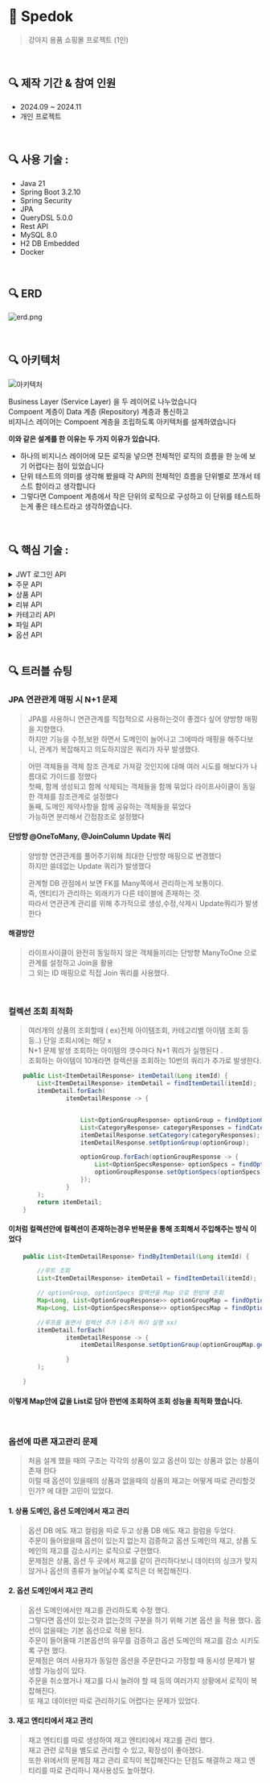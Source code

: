 # 📌 Spedok
> 강아지 용품 쇼핑몰 프로젝트 (1인)

<br>

## 🔍 제작 기간 & 참여 인원
- 2024.09 ~ 2024.11
- 개인 프로젝트

<br>

## 🔍 사용 기술 :
- Java 21
- Spring Boot 3.2.10
- Spring Security
- JPA 
- QueryDSL 5.0.0
- Rest API
- MySQL 8.0
- H2 DB Embedded
- Docker

<br>

## 🔍 ERD
![erd.png](docs/erd.png)


<br>


## 🔍 아키텍처
![아키텍처](docs/architecture.png)

Business Layer (Service Layer) 을 두 레이어로 나누었습니다 <br>
Compoent 계층이 Data 계층 (Repository) 계층과 통신하고 <br>
비지니스 레이어는 Compoent 계층을 조립하도록 아키텍처를 설계하였습니다 <br>

**이와 같은 설계를 한 이유는 두 가지 이유가 있습니다.**

* 하나의 비지니스 레이어에 모든 로직을 넣으면 전체적인 로직의 흐름을 한 눈에 보기 어렵다는 점이 있었습니다
* 단위 테스트의 의미를 생각해 봤을때 각 API의 전체적인 흐름을 단위별로 쪼개서 테스트 함이라고 생각합니다
* 그렇다면 Compoent 계층에서 작은 단위의 로직으로 구성하고 이 단위를 테스트하는게 좋은 테스트라고 생각하였습니다. 


<br>



## 🔍 핵심 기술 :


<details>
<summary>JWT 로그인 API</summary>

#### 회원가입
> 1. 이메일, 닉네임, 비밀번호 중복 검증
> 2. 패스워드 암호화
> 3. 장바구니 객체 생성
> 4. 회원 DB 저장

<img src="docs/SignUP.png">

<br>

#### 스프링 시큐리티 JWT를 통한 로그인 전체 로직

<img src="docs/LoginLogic.png" alt="로그인 전체 로직">

<br>

#### jwt 토큰 생성
<img src="docs/jwt생성.png" alt="jwt 생성 메서드">

<br>

#### 로그인 성공시 동작하는 핸들러
<img src="docs/Login성공.png" alt="로그인성공">

<br>


#### 토큰 검증
```java

 @Override
    protected void doFilterInternal(HttpServletRequest request, HttpServletResponse response, FilterChain filterChain) throws ServletException, IOException {

        // 요청에서 access토큰 헤더 가져오기
        String authorization = request.getHeader("Authorization");
        log.info(authorization);

        // 토큰이 없다면 다음 필터로 넘긴다.
        if(authorization == null || !authorization.startsWith("Bearer ")) {

            filterChain.doFilter(request, response); //권한이 필요 없는 요청도 있을수 있기 때문에 다음 필터로 넘겨야한다.
            return; //메서드 종료
        }

        // Bearer 공백 제거.
        String accessToken = authorization.split(" ")[1];


        // 토큰 만료 여부 체크, 확인 시 다음 필터로 넘기지않는다
        try {
            jwtUtil.isExpired(accessToken);
        } catch (ExpiredJwtException e) {

          response.getWriter().print("access token expired");

            response.setStatus(HttpServletResponse.SC_UNAUTHORIZED);
            return;
        }

        // 토큰 카테고리 확인 (access 인지 체크 토큰 발급시 페이로드에 명시했다.)
        String category = jwtUtil.getCategory(accessToken);

        if(!category.equals("Authorization")) {

            response.getWriter().print("Invalid access token");
            response.setStatus(HttpServletResponse.SC_UNAUTHORIZED);
            return;
        }

        // email, role 값을 꺼내와서 일시적인 세션 생성
        String userEmail = jwtUtil.getUserEmail(accessToken);
        String role = jwtUtil.getRole(accessToken);

        log.info("여기도 셀렉트 쿼리?");
        Member findMember = memberRepository.findByEmail(userEmail)
                .orElseThrow(() -> new UsernameNotFoundException("User not found"));


//        Member member = Member.authorization(userEmail, null, Authority.valueOf(role));
        CustomUserDetails customUserDetails = new CustomUserDetails(findMember.getId(), memberRepository);

        Authentication authToken = new UsernamePasswordAuthenticationToken(customUserDetails, null, customUserDetails.getAuthorities());
        SecurityContext context = SecurityContextHolder.getContext();
        context.setAuthentication(authToken);

        log.info("authToken = {}", authToken);
        log.info("context = {}", context.getAuthentication());
        log.info("userEmail = {}", userEmail);

        filterChain.doFilter(request, response);


    }
```

<br>

#### 로그아웃
> 1. Refresh 토큰을 받아 쿠키 초기화
> 2. DB에 저장한 Refresh 토큰 삭제

```java
    private void doFilter(HttpServletRequest request, HttpServletResponse response, FilterChain filterChain) throws IOException, ServletException {



        response.setCharacterEncoding("utf-8");

        //path and method verify
        String requestUri = request.getRequestURI();

        if (!requestUri.matches("^\\/logout$")) {

            filterChain.doFilter(request, response);
            return;
        }

        String requestMethod = request.getMethod();
        if (!requestMethod.equals("POST")) {

            filterChain.doFilter(request, response);
            return;
        }


        Cookie[] cookies = request.getCookies();

        if (cookies == null) {
            response.getWriter().write("쿠키가 존재하지 않습니다");
            response.setStatus(HttpServletResponse.SC_BAD_REQUEST);
            return;
        }

        Cookie resultCookie = Arrays.stream(cookies)
                .filter(cookie -> cookie.getName().equals("refresh"))
                .findAny()
                .orElse(null);

        String refresh = resultCookie.getValue();


        //refresh null check
        if (refresh == null) {

            response.setStatus(HttpServletResponse.SC_BAD_REQUEST);
            return;
        }

        //expired check
        try {
            jwtUtil.isExpired(refresh);
        } catch (ExpiredJwtException e) {

            //response status code
            response.setStatus(HttpServletResponse.SC_BAD_REQUEST);
            return;
        }

        // 토큰이 refresh인지 확인 (발급시 페이로드에 명시)
        String category = jwtUtil.getCategory(refresh);
        if (!category.equals("refresh")) {

            response.getWriter().write("토큰이 refresh 토큰이 아닙니다");
            //response status code
            response.setStatus(HttpServletResponse.SC_BAD_REQUEST);
            return;
        }

        //DB에 저장되어 있는지 확인
        Boolean isExist = refreshRepository.existsByRefreshToken(refresh);
        if (!isExist) {

            response.getWriter().write("데이터베이스에 존재하지 않습니다.");
            //response status code
            response.setStatus(HttpServletResponse.SC_BAD_REQUEST);
            return;
        }

        //로그아웃 진행
        //Refresh 토큰 DB에서 제거
        refreshRepository.deleteByRefreshToken(refresh);

        //Refresh 토큰 Cookie 값 0
        Cookie cookie = new Cookie("refresh", null);
        cookie.setMaxAge(0);
        cookie.setPath("/");

        response.addCookie(cookie);



        response.getWriter().write("로그아웃 했습니다");
        response.setStatus(HttpServletResponse.SC_OK);
    }
```





<br>

#### 로그인




</details>

<details>
<summary>주문 API</summary>

### 주문 로직 전체흐름
<img src="docs/order.png" alt="주문 전체 로직">


#### 주문생성
> 1. 배송지 생성
> 2. 재고 확인
> 3. 재고 처리
> 4. 주문 번호 생성 (UUID 조합)
> 5. 장바구니 존재 유무 검증
> 6. 최종 주문 생성
<img src="docs/orderLogic.png">


<br>

#### 주문취소
> 1. 주문 상태 검증
> 2. 주문 상태 변경
> 3. 재고 복원
<img src="docs/orderCancelLogic.png">
</details>


<details>
<summary>상품 API</summary>

### 상품 로직 전체 흐름
<img src="docs/ItemLogic.png" alt="상품 전체 로직">


####  상품 등록
> 1. 상품 생성을 누르면 임시 상품 DB에 저장 후 PK 반환
> 2. 상품 이름 검증 (중복 검증)
> 3. Request DTO 내부에 ID를 꺼내 임시 상품 조회
> 4. 해당 상품에 각종 정보 저장 (등록자, 이름, 가격 등등)
> 5. 요청 정보에서 카테고리 ID를 조회해 카테고리 등록
> 6. 요청 정보에서 옵션 ID를 조회해 옵션 정보 등록

<img src="docs/itemCreateV1.png" alt="상품 생성 로직1">
<img src="docs/itemCreateV2.png" alt="상품 생성 로직2">

<br>
<br>

#### 상품 전체 조회
- 페이징 기능
- 상품을 조회는 빈번히 일어난다고 생각하여 캐시 처리
- 커버링 인덱스 사용하여 페이징 성능 최적화

<img src="docs/ItemSelectQuery.png" alt="">

<br>
<br>

#### 상품 검색
- 상품 검색 기능

<img src="docs/ItemSearch.png">

<br>
<br>

#### 상품 수정
> 1. 상품 이름 검증
> 2. 파라미터로 넘어온 ID로 DB에서 상품과 사용자를 조회
> 3. 상품을 등록한 사용자인지 검증
> 4. 상품 수정
> 5. 상품 옵션 수정

<img src="docs/ItemEdit.png" alt="상품 수정 로직">

<br>
<br>

#### 상품 삭제
> 1. 상품을 등록한 사용자 인지 검증
> 2. 카테고리 상품 삭제
> 3. 상품 옵션 삭제
> 4. 상품 삭제

<img src="docs/ItemDelete.png" alt="상품삭제로직">

<br>
<br>

#### 상품 상세 조회
- 컬렉션 조회 시 N+1 문제를 해결하기 위해 최적화


```java
   public ItemDetailResponse itemDetail(Long itemId) {

        ItemDetailResponse itemDetail = repository.findItemDetail(itemId);


        // 컬렉션 조회
        Map<Long, List<OptionGroupResponse>> optionGroups = repository.findOptionGroups(itemDetail.getId());

        List<Long> optionGroupIds = optionGroups.values().stream()
                .flatMap(List::stream)
                .map(OptionGroupResponse::getId)
                .collect(Collectors.toList());

        Map<Long, List<OptionSpecsResponse>> optionSpecs = repository.findOptionSpecs(optionGroupIds);

        Map<Long, List<CategoryResponse>> categories = repository.findCategories(itemDetail.getId());


        optionGroups.values()
                .forEach(g ->
                        g.forEach(group -> group.setOptionSpecs(optionSpecs.get(group.getId()))));

        itemDetail.setCategory(categories.get(itemDetail.getId()));
        itemDetail.setOptionGroup(optionGroups.get(itemDetail.getId()));

        return itemDetail;
    }
```

</details>

<details>
<summary>리뷰 API</summary>

### 리뷰 로직 전체 흐름
<img src="docs/ReviewLogic.png" alt="리뷰 로직 전체 흐름">


#### 리뷰 전체조회 (댓글포함)
- 댓글, 대댓글을 따로 조회해서 서비스 단에서 조립하는 방식 채택

<img src="docs/ReviewFinderAll.png" alt="리뷰 전체 조회">


<br>

#### 리뷰 작성
> 1. 상품을 주문한 회원이 맞는지 검증
> 2. 상품 임시 생성 후 pk 반환
> 3. 반환 받은 pk로 리뷰 생성

<img src="docs/createReviewTemp.png" alt="리뷰 생성">
<img src="docs/ReviewSave.png" alt="리뷰 저장">


<br>

#### 리뷰 수정
> 1. 리뷰를 작성한 회원이 맞는지 검증
> 2. 파라미터로 받은 reviewId로 Review 객체 조회
> 3. 반환받은 Review 객체 수정

<img src="docs/ReviewEdit.png" alt="리뷰수정">

<br>

#### 리뷰 삭제
> 1. 인자로 받은 reviewId로 Review 객체 조회
> 2. 리뷰를 작성한 회원인지 검증
> 3. 인자로 받은 reviewId로 ReviewReply 객체 조회
> 4. Review, ReviewReply 삭제

<img src="docs/ReviewDelete.png" alt="리뷰 삭제">

</details>


<details>
<summary>카테고리 API</summary>

#### 카테고리 별 상품 조회

- 카레고리별 상품을 조회할때 커버링 인덱스를 활용하여 조회성능 최적화


<img src="docs/CategorySelect.png">

<img src="docs/CategorySelectV2.png">



</details>

<details>
<summary>파일 API</summary>

#### 파일 API 전체 흐름
<img src="docs/FileLogic.png">

<br>

#### 단일 이미지 업로드
<img src="docs/FileUpload.png">

<br>

#### 여러 이미지 업로드
<img src="docs/FileUploads.png">


</details>


<details>
<summary>옵션 API</summary>

#### 상품을 생성할때 옵션이 없을때 기본 옵션 생성
<img src="docs/DefaultOption.png">

<br>


#### 옵션에는 옵션그룹, 옵션스펙이 존재한다

#### 상품을 생성할때 옵션이 있는 경우 옵션 생셩
- 옵션 그룹 생성

<img src="docs/OptionGroupCreate.png">

- 옵션 상세 내용 생성

<img src="docs/OptionSpecsCreate.png">

</details>


<br>



## 🔍 트러블 슈팅 

### JPA 연관관계 매핑 시 N+1 문제
> JPA를 사용하니 연관관계를 직접적으로 사용하는것이 좋겠다 싶어 양방향 매핑을 지향했다.  
> 하지만 기능을 수정,보완 하면서 도메인이 늘어나고 그에따라 매핑을 해주다보니, 관계가 복잡해지고 의도하지않은 쿼리가 자꾸 발생했다.    


> 어떤 객체들을 객체 참조 관계로 가져갈 것인지에 대해 여러 시도를 해보다가 나름대로 가이드를 정했다   
> 첫째, 함께 생성되고 함께 삭제되는 객체들을 함께 묶었다 라이프사이클이 동일한 객체를 참조관계로 설정했다   
> 둘째, 도메인 제약사항을 함께 공유하는 객체들을 묶었다   
> 가능하면 분리해서 간접참조로 설정했다  

#### 단방향 @OneToMany, @JoinColumn Update 쿼리
> 양방향 연관관계를 풀어주기위해 최대한 단방향 매핑으로 변경했다  
> 하지만 쓸데없는 Update 쿼리가 발생했다    
> 
> 관계형 DB 관점에서 보면 FK를 Many쪽에서 관리하는게 보통이다.  
> 즉, 엔티티가 관리하는 외래키가 다른 테이블에 존재하는 것.  
> 따라서 연관관계 관리를 위해 추가적으로 생성,수정,삭제시 Update쿼리가 발생한다


#### 해결방안
> 라이프사이클이 완전히 동일하지 않은 객체들끼리는 단방향 ManyToOne 으로 관계를 설정하고 Join을 활용  
> 그 외는 ID 매핑으로 직접 Join 쿼리를 사용했다.

<br>

### 컬렉션 조회 최적화
> 여러개의 상품의 조회할때 ( ex)전체 아이템조회, 카테고리별 아이템 조회 등등..) 단일 조회시에는 해당 x   
> N+1 문제 발생 조회하는 아이템의 갯수마다 N+1 쿼리가 실행된다 .  
> 조회하는 아이템이 10개라면 컬렉션을 조회하는 10번의 쿼리가 추가로 발생한다.  

```java
    public List<ItemDetailResponse> itemDetail(Long itemId) {
        List<ItemDetailResponse> itemDetail = findItemDetail(itemId);
        itemDetail.forEach(
                itemDetailResponse -> {


                    List<OptionGroupResponse> optionGroup = findOptionGroup(itemId);
                    List<CategoryResponse> categoryResponses = findCategory(itemId);
                    itemDetailResponse.setCategory(categoryResponses);
                    itemDetailResponse.setOptionGroup(optionGroup);

                    optionGroup.forEach(optionGroupResponse -> {
                        List<OptionSpecsResponse> optionSpecs = findOptionSpecs(optionGroupResponse.getId());
                        optionGroupResponse.setOptionSpecs(optionSpecs);
                    });
                }
        );
        return itemDetail;
    }
```
#### 이처럼 컬렉션안에 컬렉션이 존재하는경우 반복문을 통해 조회해서 주입해주는 방식 이었다

```java
    public List<ItemDetailResponse> findByItemDetail(Long itemId) {

        //루트 조회
        List<ItemDetailResponse> itemDetail = findItemDetail(itemId);

        // optionGroup, optionSpecs 컬렉션을 Map 으로 한방에 조회
        Map<Long, List<OptionGroupResponse>> optionGroupMap = findOptionGroupMap(toOptionGroupIds(itemDetail));
        Map<Long, List<OptionSpecsResponse>> optionSpecsMap = findOptionSpecsMap(toOptionSpecsIds(itemDetail));

        //루프를 돌면서 컬렉션 추가 (추가 쿼리 실행 xx)
        itemDetail.forEach(
                itemDetailResponse -> {
                    itemDetailResponse.setOptionGroup(optionGroupMap.get(itemDetailResponse.getId()));

                }
        );

    }
```

#### 이렇게 Map안에 값을 List로 담아 한번에 조회하여 조회 성능을 최적화 했습니다.


<br>

### 옵션에 따른 재고관리 문제
> 처음 설계 했을 때의 구조는 각각의 상품이 있고 옵션이 있는 상품과 없는 상품이 존재 한다  
> 이럴 때 옵션이 있을때의 상품과 없을때의 상품의 재고는 어떻게 따로 관리할것인가?  에 대한 고민이 있었다.  

#### 1. 상품 도메인, 옵션 도메인에서 재고 관리
> 옵션 DB 에도 재고 컬럼을 따로 두고 상품 DB 에도 재고 컬럼을 두었다.  
> 주문이 들어왔을때 옵션이 있는지 없는지 검증하고 옵션 도메인의 재고, 상픔 도메인의 재고를 감소시키는 로직으로 구현했다.  
> 문제점은 상품, 옵션 두 곳에서 재고를 같이 관리하다보니 데이터의 싱크가 맞지않거나 옵션의 종류가 늘어날수록 로직은 더 복잡해진다.  

#### 2. 옵션 도메인에서 재고 관리
> 옵션 도메인에서만 재고를 관리하도록 수정 했다.  
> 그렇다면 옵션이 있는것과 없는것의 구분을 하기 위해 기본 옵션 을 적용 했다. 옵션이 없을때는 기본 옵션으로 적용 된다.  
> 주문이 들어올때 기본옵션의 유무를 검증하고 옵션 도메인의 재고를 감소 시키도록 구현 했다.  
> 문제점은 여러 사용자가 동일한 옵션을 주문한다고 가정할 때 동시성 문제가 발생할 가능성이 있다.  
> 주문을 취소했거나 재고를 다시 늘려야 할 때 등의 여러가지 상황에서 로직이 복잡해진다.  
> 또 재고 데이터만 따로 관리하기도 어렵다는 문제가 있었다.  


#### 3. 재고 엔티티에서 재고 관리
> 재고 엔티티를 따로 생성하여 재고 엔티티에서 재고를 관리 했다.  
> 재고 관련 로직을 별도로 관리할 수 있고, 확장성이 좋아졌다.  
> 또한 위에서의 문제점 재고 관리 로직이 복잡해진다는 단점도 해결하고 재고 엔티리를 따로  관리하니 재사용성도 높아졌다.















